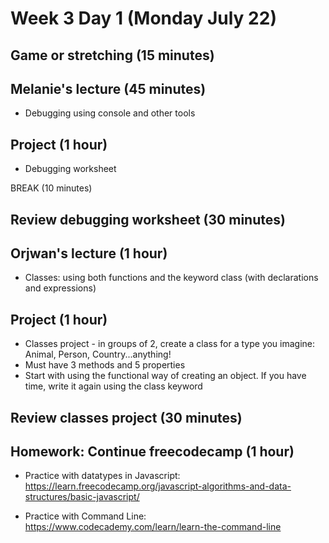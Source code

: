 # Week 3 Day 1 (Monday July 22)

## Game or stretching (15 minutes)

## Melanie's lecture (45 minutes)
- Debugging using console and other tools

## Project (1 hour)
- Debugging worksheet

BREAK (10 minutes)

## Review debugging worksheet (30 minutes)

## Orjwan's lecture (1 hour)
- Classes: using both functions and the keyword class (with declarations and expressions)

## Project (1 hour)
- Classes project - in groups of 2, create a class for a type you imagine: Animal, Person, Country...anything!
- Must have 3 methods and 5 properties
- Start with using the functional way of creating an object. If you have time, write it again using the class keyword

## Review classes project (30 minutes)

## Homework: Continue freecodecamp (1 hour)
- Practice with datatypes in Javascript: https://learn.freecodecamp.org/javascript-algorithms-and-data-structures/basic-javascript/

- Practice with Command Line: https://www.codecademy.com/learn/learn-the-command-line
